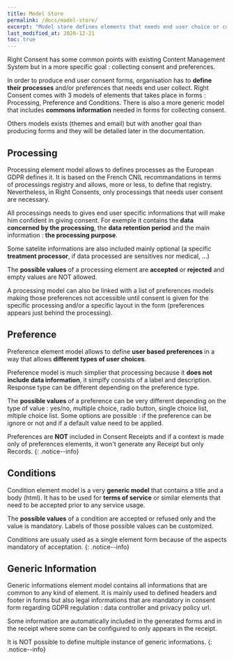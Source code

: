 ```yaml
---
title: Model Store
permalink: /docs/model-store/
excerpt: "Model store defines elements that needs end user choice or consent on"
last_modified_at: 2020-12-21
toc: true
---
```


Right Consent has some common points with existing Content Management System but in a more specific goal : collecting consent and preferences.

In order to produce end user consent forms, organisation has to **define their processes** and/or preferences that needs end user collect. Right Consent comes with 3 models of elements that takes place in forms : Processing, Preference and Conditions. There is also a more generic model that includes **commons information** needed in forms for collecting consent.

Others models exists (themes and email) but with another goal than producing forms and they will be detailed later in the documentation.

## Processing

Processing element model allows to defines processes as the European GDPR defines it. It is based on the French CNIL recommandations in terms of processings registry and allows, more or less, to define that registry. Nevertheless, in Right Consents, only processings that needs user consent are necessary.

All processings needs to gives end user specific informations that will make him confident in giving consent. For exemple it contains the **data concerned by the processing**, the **data retention period** and the main information : **the processing purpose**. 

Some satelite informations are also included mainly optional (a specific **treatment processor**, if data processed are sensitives nor medical, ...)

The **possible values** of a processing element are **accepted** or **rejected** and empty values are NOT allowed.

A processing model can also be linked with a list of preferences models making those preferences not accessible until consent is given for the specific processing and/or a specific layout in the form (preferences appears just behind the processing).

## Preference

Preference element model allows to define **user based preferences** in a way that allows **different types of user choices**. 

Preference model is much simplier that processing because it **does not include data information**, it simplfy consists of a label and description. Response type can be different depending on the preference type.

The **possible values** of a preference can be very different depending on the type of value : yes/no, multiple choice, radio button, single choice list, mltiple choice list. Some options are possible : if the preference can be ignore or not and if a default value need to be applied.

Preferences are **NOT** included in Consent Receipts and if a context is made only of preferences elements, it won't generate any Receipt but only Records.
{: .notice--info}

## Conditions

Condition element model is a very **generic model** that contains a title and a body (html). It has to be used for **terms of service** or similar elements that need to be accepted prior to any service usage. 

The **possible values** of a condition are accepted or refused only and the value is mandatory. Labels of those possible values can be customized.

Conditions are usualy used as a single element form because of the aspects mandatory of acceptation.
{: .notice--info}

## Generic Information

Generic informations element model contains all informations that are common to any kind of element. It is mainly used to defined headers and footer in forms but also legal informations that are mandatory in consent form regarding GDPR regulation : data controller and privacy policy url.

Some information are automatically included in the generated forms and in the receipt where some can be configured to only appears in the receipt.

It is NOT possible to define multiple instance of generic informations.
{: .notice--info}




